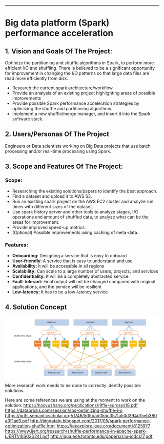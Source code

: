 ** **
# Big data platform (Spark) performance acceleration

## 1. Vision and Goals Of The Project: 

Optimize the partitioning and shuffle algorithms in Spark, to perform more efficient I/O and shuffling. There is believed to be a significant opportunity for improvement in changing the I/O patterns so that large data files are read more efficiently from disk.
* Research the current spark architecture/workflow
* Provide an analysis of an existing project highlighting areas of possible improvements
* Provide possible Spark performance acceleration strategies by optimizing the shuffle and partitioning algorithms.
* Implement a new shuffle/merge manager, and insert it into the Spark software stack.

## 2. Users/Personas Of The Project
Engineers or Data scientists working on Big Data projects that use batch processing and/or real-time processing using Spark. 

## 3. Scope and Features Of The Project:
### Scope:
* Researching the existing solutions/papers to identify the best approach.
* Find a dataset and upload it to AWS S3.
* Run an existing spark project on the AWS EC2 cluster and analyze run times with different sizes of the dataset.
* Use spark history server and other tools to analyze stages, I/O operations and amount of shuffled data, to analyze what can be the areas for improvement.
* Provide improved speed-up metrics.
* (Optional) Possible improvements using caching of meta-data.

### Features:
* **Onboarding:** Designing a service that is easy to onboard
* **User-friendly:** A service that is easy to understand and use
* **Availability:** It will be accessible in all regions
* **Scalability:** Can scale to a large number of users, projects, and services
* **Confidentiality:** It will be a completely abstracted service.
* **Fault-tolerant:** Final output will not be changed compared with original applications, and the service will be resilient
* **Low-latency:** It has to be a low-latency service

## 4. Solution Concept

![image alt text](sparkArch.png)

More research work needs to be done to correctly identify possible solutions.

 Here are some references we are using at the moment to work on the solution:
https://haoyuzhang.org/publications/riffle-eurosys18.pdf
https://databricks.com/session/sos-optimizing-shuffle-i-o
https://pdfs.semanticscholar.org/d746/505bad055c357fa50d394d15eb380a3f1ad3.pdf
http://bigdatatn.blogspot.com/2017/05/spark-performance-optimization-shuffle.html
https://ieeexplore.ieee.org/document/8125977
https://www.ijert.org/research/shuffle-performance-in-apache-spark-IJERTV4IS020241.pdf
http://iqua.ece.toronto.edu/papers/sliu-icdcs17.pdf

